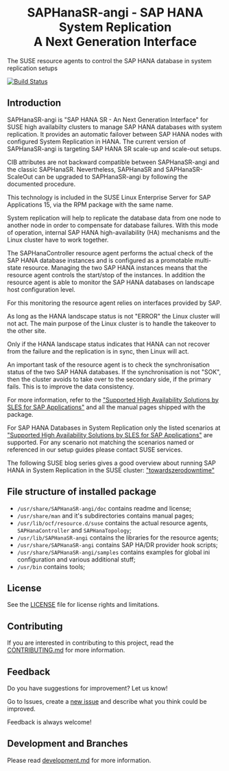# <div align="center"> SAPHanaSR-angi - SAP HANA System Replication <br> A Next Generation Interface </div>

The SUSE resource agents to control the SAP HANA database in system replication setups

[![Build Status](https://github.com/SUSE/SAPHanaSR/actions/workflows/ChecksAndLinters.yml/badge.svg?branch=angi)](https://github.com/SUSE/SAPHanaSR/actions/workflows/ChecksAndLinters.yml/badge.svg?branch=angi)


## Introduction

SAPHanaSR-angi is "SAP HANA SR - An Next Generation Interface" for SUSE high availabilty clusters to manage SAP HANA databases with system replication.
It provides an automatic failover between SAP HANA nodes with configured System Replication in HANA. The current version of SAPHanaSR-angi is targeting SAP HANA SR scale-up and scale-out setups.

CIB attributes are not backward compatible between SAPHanaSR-angi and the classic SAPHanaSR. Nevertheless, SAPHanaSR and SAPHanaSR-ScaleOut can be upgraded to SAPHanaSR-angi by following the documented procedure.

This technology is included in the SUSE Linux Enterprise Server for SAP Applications 15, via the RPM package with the same name.

System replication will help to replicate the database data from one node to another node in order to compensate for database failures. With this mode of operation, internal SAP HANA high-availability (HA) mechanisms and the Linux cluster have to work together.

The SAPHanaController resource agent performs the actual check of the SAP HANA database instances and is configured as a promotable multi-state resource.
Managing the two SAP HANA instances means that the resource agent controls the start/stop of the instances. In addition the resource agent is able to monitor the SAP HANA databases on landscape host configuration level.

For this monitoring the resource agent relies on interfaces provided by SAP.

As long as the HANA landscape status is not "ERROR" the Linux cluster will not act. The main purpose of the Linux cluster is to handle the takeover to the other site.

Only if the HANA landscape status indicates that HANA can not recover from the failure and the replication is in sync, then Linux will act.

An important task of the resource agent is to check the synchronisation status of the two SAP HANA databases. If the synchronisation is not "SOK", then the
cluster avoids to take over to the secondary side, if the primary fails. This is to improve the data consistency.

For more information, refer to the ["Supported High Availability Solutions by SLES for SAP Applications"](https://documentation.suse.com/sles-sap/sap-ha-support/html/sap-ha-support/article-sap-ha-support.html) and all the manual pages shipped with the package.

For SAP HANA Databases in System Replication only the listed scenarios at ["Supported High Availability Solutions by SLES for SAP Applications"](https://documentation.suse.com/sles-sap/sap-ha-support/html/sap-ha-support/article-sap-ha-support.html) are supported. For any scenario not matching the scenarios named or referenced in our setup guides please contact SUSE services.

The following SUSE blog series gives a good overview about running SAP HANA in System Replication in the SUSE cluster:
["towardszerodowntime"](https://www.suse.com/c/tag/towardszerodowntime/)

## File structure of installed package

- `/usr/share/SAPHanaSR-angi/doc` contains readme and license;
- `/usr/share/man` and it's subdirectories contains manual pages;
- `/usr/lib/ocf/resource.d/suse` contains the actual resource agents, `SAPHanaController` and `SAPHanaTopology`;
- `/usr/lib/SAPHanaSR-angi` contains the libraries for the resource agents;
- `/usr/share/SAPHanaSR-angi` contains SAP HA/DR provider hook scripts;
- `/usr/share/SAPHanaSR-angi/samples` contains examples for global ini configuration and various additional stuff;
- `/usr/bin` contains tools;


## License

See the [LICENSE](LICENSE) file for license rights and limitations.


## Contributing

If you are interested in contributing to this project, read the [CONTRIBUTING.md](CONTRIBUTING.md) for more information.


## Feedback
Do you have suggestions for improvement? Let us know!

Go to Issues, create a [new issue](https://github.com/SUSE/SAPHanaSR/issues) and describe what you think could be improved.

Feedback is always welcome!


## Development and Branches
Please read [development.md](development.md) for more information.


